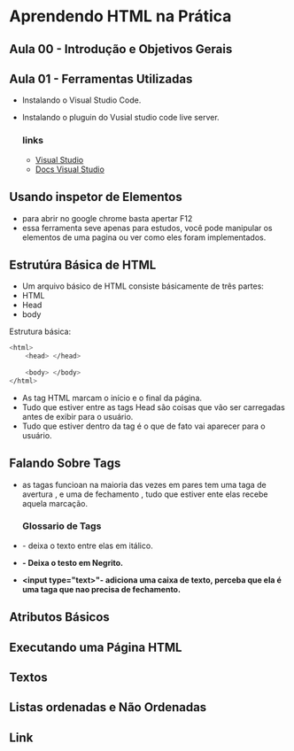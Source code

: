 # Aprendendo HTML na Prática
## Aula 00 - Introdução e Objetivos Gerais

## Aula 01 - Ferramentas Utilizadas
- Instalando o Visual Studio Code.
- Instalando o pluguin do Vusial studio code live server.


  ### links
  - [Visual Studio](https://code.visualstudio.com/)
  - [Docs Visual Studio](https://code.visualstudio.com/docs)
  

## Usando inspetor de Elementos
- para abrir no google chrome basta apertar F12
- essa ferramenta seve apenas para estudos, você pode manipular os elementos de uma pagina ou ver como eles foram implementados.

## Estrutúra Básica de HTML
- Um arquivo básico de HTML consiste básicamente de três partes:
- HTML
- Head
- body

Estrutura básica:
```bash
<html>
    <head> </head>
    
    <body> </body>
</html>
```
- As tag HTML marcam o início e o final da página.
- Tudo que estiver entre as tags Head são coisas que vão ser carregadas antes de exibir para o usuário.
- Tudo que estiver dentro da tag <Body> é o que de fato vai aparecer para o usuário.

## Falando Sobre Tags
- as tagas funcioan na maioria das vezes em pares tem uma taga de avertura <tag>, e uma de fechamento </tag>, tudo que estiver ente elas recebe aquela marcação.

  ### Glossario de Tags
- <i> </i> - deixa o texto entre elas em itálico.
- <strong> </Satrong> - Deixa o testo em Negrito.
- <input type="text>"- adiciona uma caixa de texto, perceba que ela é uma taga que nao precisa de fechamento.

## Atributos Básicos

## Executando uma Página HTML

## Textos

## Listas ordenadas e Não Ordenadas

## Link
